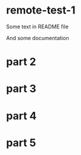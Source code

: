 # remote-test-1


Some text in README file

And some documentation

# part 2
# part 3
# part 4
# part 5